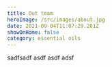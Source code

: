 ```yaml
---
title: Out team
heroImage: /src/images/about.jpg
date: 2021-09-04T11:07:29.201Z
showOnHome: false
category: essential oils
---
```

sadfsadf asdf asdf adsf